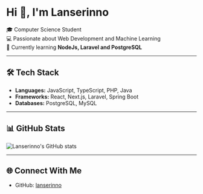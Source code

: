 # Hi 👋, I'm Lanserinno

🎓 Computer Science Student  
💻 Passionate about Web Development and Machine Learning  
🚀 Currently learning **NodeJs, Laravel and PostgreSQL**

---

## 🛠 Tech Stack
- **Languages:** JavaScript, TypeScript, PHP, Java
- **Frameworks:** React, Next.js, Laravel, Spring Boot
- **Databases:** PostgreSQL, MySQL

---

## 📊 GitHub Stats
![Lanserinno's GitHub stats](https://github-readme-stats.vercel.app/api?username=lanserinno&show_icons=true&theme=dark)

---


## 🌐 Connect With Me
- GitHub: [lanserinno](https://github.com/lanserinno)
